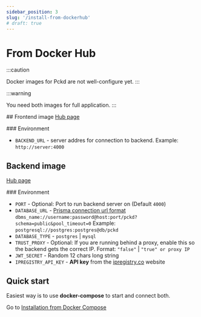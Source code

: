 ```yaml
---
sidebar_position: 3
slug: '/install-from-dockerhub'
# draft: true
---
```


# From Docker Hub

:::caution

Docker images for Pckd are not well-configure yet.
:::

:::warning

You need both images for full application.
:::

## Frontend image
[Hub page](https://hub.docker.com/r/mohit2004/pckd-client)

### Environment
* `BACKEND_URL` - server addres for connection to backend. Example: `http://server:4000`

## Backend image
[Hub page](https://hub.docker.com/r/mohit2004/pckd-server)

### Environment
* `PORT` - Optional: Port to run backend server on (Default `4000`)
* `DATABASE_URL` - [Prisma connection url format](https://www.prisma.io/docs/reference/database-reference/connection-urls) `dbms_name://username:password@host:port/pckd?schema=public&pool_timeout=0` Example: `postgresql://postgres:postgres@db/pckd` 
* `DATABASE_TYPE` - `postgres` | `mysql` 
* `TRUST_PROXY` - Optional: If you are running behind a proxy, enable this so the backend gets the correct IP. Format: `"false"` | `"true" or proxy IP` 
* `JWT_SECRET` - Random 12 chars long string
* `IPREGISTRY_API_KEY` - **API key** from the [ipregistry.co](https://ipregistry.co) website

## Quick start
Easiest way is to use **docker-compose** to start and connect both.

Go to [Installation from Docker Compose](/install-from-docker-compose)

